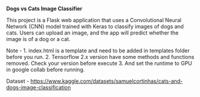 **Dogs vs Cats Image Classifier**

This project is a Flask web application that uses a Convolutional Neural Network (CNN) model trained with Keras to classify images of dogs and cats.
Users can upload an image, and the app will predict whether the image is of a dog or a cat.

Note - 1. index.html is a template and need to be added in templates folder before you run.
       2. Tensorflow 2.x version have some methods and functions removed. Check your version before execute
       3. And set the runtime to GPU in google collab before running.

Dataset - https://www.kaggle.com/datasets/samuelcortinhas/cats-and-dogs-image-classification

